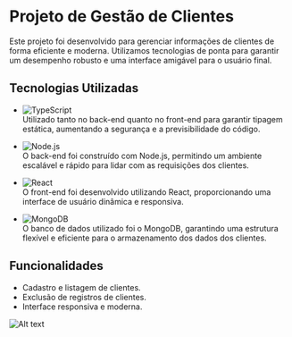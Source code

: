 # Projeto de Gestão de Clientes

Este projeto foi desenvolvido para gerenciar informações de clientes de forma eficiente e moderna. Utilizamos tecnologias de ponta para garantir um desempenho robusto e uma interface amigável para o usuário final.

## Tecnologias Utilizadas

- ![TypeScript](https://img.shields.io/badge/-TypeScript-007ACC?logo=typescript&logoColor=white&style=for-the-badge)  
  Utilizado tanto no back-end quanto no front-end para garantir tipagem estática, aumentando a segurança e a previsibilidade do código.

- ![Node.js](https://img.shields.io/badge/-Node.js-339933?logo=node.js&logoColor=white&style=for-the-badge)  
  O back-end foi construído com Node.js, permitindo um ambiente escalável e rápido para lidar com as requisições dos clientes.

- ![React](https://img.shields.io/badge/-React-61DAFB?logo=react&logoColor=white&style=for-the-badge)  
  O front-end foi desenvolvido utilizando React, proporcionando uma interface de usuário dinâmica e responsiva.

- ![MongoDB](https://img.shields.io/badge/-MongoDB-47A248?logo=mongodb&logoColor=white&style=for-the-badge)  
  O banco de dados utilizado foi o MongoDB, garantindo uma estrutura flexível e eficiente para o armazenamento dos dados dos clientes.

## Funcionalidades

- Cadastro e listagem de clientes.
- Exclusão de registros de clientes.
- Interface responsiva e moderna.

![Alt text](post-sitema-node-js)
